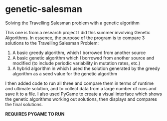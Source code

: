 # genetic-salesman
Solving the Travelling Salesman problem with a genetic algorithm

This one is from a research project I did this summer involving Genetic Algorithms. In essence, the purpose of the program is to compare 3 solutions to the Travelling Salesman Problem:

1. A basic greedy algorithm, which I borrowed from another source
2. A basic genetic algorithm which I borrowed from another source and modified (to include periodic variability in mutation rates, etc.)
3. A hybrid algorithm in which I used the solution generated by the greedy algorithm as a seed value for the genetic algorithm

I then added code to run all three and compare them in terms of runtime and ultimate solution, and to collect data from a large number of runs and save it to a file. I also used PyGame to create a visual interface which shows the genetic algorithms working out solutions, then displays and compares the final solutions. 

**REQUIRES PYGAME TO RUN**
